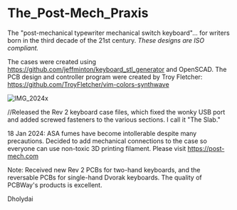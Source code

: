 # The_Post-Mech_Praxis
The "post-mechanical typewriter mechanical switch keyboard"... for writers born in the third decade of the 21st century.
_These designs are ISO compliant._  

The cases were created using https://github.com/jeffminton/keyboard_stl_generator and OpenSCAD. 
The PCB design and controller program were created by Troy Fletcher: https://github.com/TroyFletcher/vim-colors-synthwave

![IMG_2024x](https://github.com/Dholydai/The_Post-Mech_Praxis/assets/116427384/60f82a38-c008-450a-804f-bab9b7e3adc9)

//Released the Rev 2 keyboard case files, which fixed the wonky USB port and added screwed fasteners to the various sections. I call it "The Slab."

18 Jan 2024: ASA fumes have become intollerable despite many precautions. Decided to add mechanical connections to the case so everyone can use non-toxic 3D printing filament.
Please visit https://post-mech.com

Note: Received new Rev 2 PCBs for two-hand keyboards, and the reversable PCBs for single-hand Dvorak keyboards. The quality of PCBWay's products is excellent.

Dholydai
